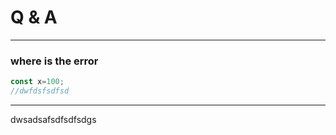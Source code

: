 # Q & A

***
### where is the error

```javascript
const x=100;
//dwfdsfsdfsd
```
***
dwsadsafsdfsdfsdgs